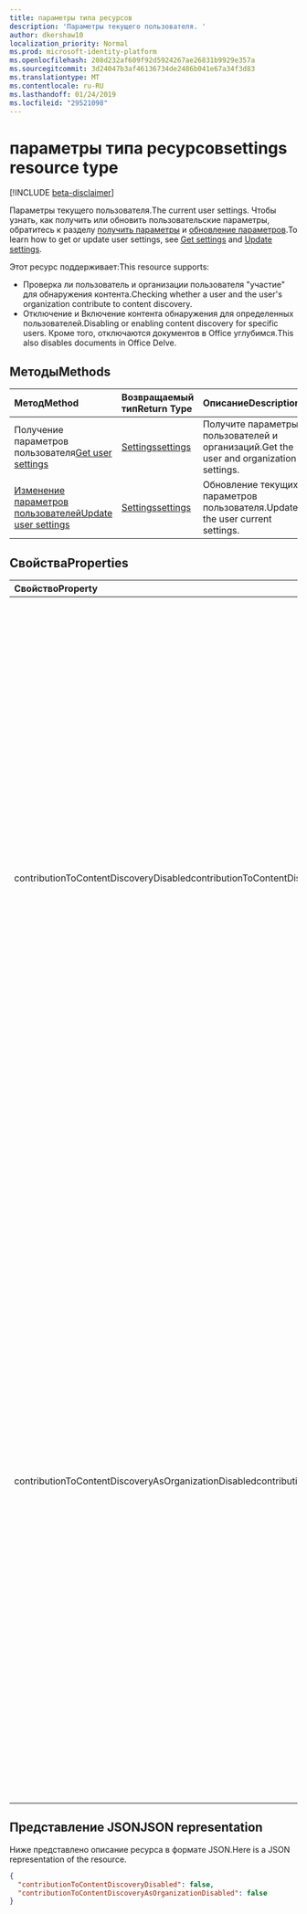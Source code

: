 ```yaml
---
title: параметры типа ресурсов
description: 'Параметры текущего пользователя. '
author: dkershaw10
localization_priority: Normal
ms.prod: microsoft-identity-platform
ms.openlocfilehash: 208d232af609f92d5924267ae26831b9929e357a
ms.sourcegitcommit: 3d24047b3af46136734de2486b041e67a34f3d83
ms.translationtype: MT
ms.contentlocale: ru-RU
ms.lasthandoff: 01/24/2019
ms.locfileid: "29521098"
---
```

# <a name="settings-resource-type"></a><span data-ttu-id="61968-103">параметры типа ресурсов</span><span class="sxs-lookup"><span data-stu-id="61968-103">settings resource type</span></span>

[!INCLUDE [beta-disclaimer](../../includes/beta-disclaimer.md)]

<span data-ttu-id="61968-104">Параметры текущего пользователя.</span><span class="sxs-lookup"><span data-stu-id="61968-104">The current user settings.</span></span> <span data-ttu-id="61968-105">Чтобы узнать, как получить или обновить пользовательские параметры, обратитесь к разделу [получить параметры](../api/user-get-settings.md) и [обновление параметров](../api/user-update-settings.md).</span><span class="sxs-lookup"><span data-stu-id="61968-105">To learn how to get or update user settings, see [Get settings](../api/user-get-settings.md) and [Update settings](../api/user-update-settings.md).</span></span>

<span data-ttu-id="61968-106">Этот ресурс поддерживает:</span><span class="sxs-lookup"><span data-stu-id="61968-106">This resource supports:</span></span>

- <span data-ttu-id="61968-107">Проверка ли пользователь и организации пользователя "участие" для обнаружения контента.</span><span class="sxs-lookup"><span data-stu-id="61968-107">Checking whether a user and the user's organization contribute to content discovery.</span></span>
- <span data-ttu-id="61968-108">Отключение и Включение контента обнаружения для определенных пользователей.</span><span class="sxs-lookup"><span data-stu-id="61968-108">Disabling or enabling content discovery for specific users.</span></span> <span data-ttu-id="61968-109">Кроме того, отключаются документов в Office углубимся.</span><span class="sxs-lookup"><span data-stu-id="61968-109">This also disables documents in Office Delve.</span></span>

## <a name="methods"></a><span data-ttu-id="61968-110">Методы</span><span class="sxs-lookup"><span data-stu-id="61968-110">Methods</span></span>
| <span data-ttu-id="61968-111">Метод</span><span class="sxs-lookup"><span data-stu-id="61968-111">Method</span></span>       | <span data-ttu-id="61968-112">Возвращаемый тип</span><span class="sxs-lookup"><span data-stu-id="61968-112">Return Type</span></span>  |<span data-ttu-id="61968-113">Описание</span><span class="sxs-lookup"><span data-stu-id="61968-113">Description</span></span>|
|:---------------|:--------|:----------|
|<span data-ttu-id="61968-114">Получение параметров пользователя</span><span class="sxs-lookup"><span data-stu-id="61968-114">[Get user settings](../api/user-get-settings.md)</span></span> |[<span data-ttu-id="61968-115">Settings</span><span class="sxs-lookup"><span data-stu-id="61968-115">settings</span></span>](../resources/user-settings.md)| <span data-ttu-id="61968-116">Получите параметры пользователей и организаций.</span><span class="sxs-lookup"><span data-stu-id="61968-116">Get the user and organization settings.</span></span> |
|[<span data-ttu-id="61968-117">Изменение параметров пользователей</span><span class="sxs-lookup"><span data-stu-id="61968-117">Update user settings</span></span>](../api/user-update-settings.md) |[<span data-ttu-id="61968-118">Settings</span><span class="sxs-lookup"><span data-stu-id="61968-118">settings</span></span>](../resources/user-settings.md)| <span data-ttu-id="61968-119">Обновление текущих параметров пользователя.</span><span class="sxs-lookup"><span data-stu-id="61968-119">Update the user current settings.</span></span> |

## <a name="properties"></a><span data-ttu-id="61968-120">Свойства</span><span class="sxs-lookup"><span data-stu-id="61968-120">Properties</span></span>

| <span data-ttu-id="61968-121">Свойство</span><span class="sxs-lookup"><span data-stu-id="61968-121">Property</span></span>     | <span data-ttu-id="61968-122">Тип</span><span class="sxs-lookup"><span data-stu-id="61968-122">Type</span></span>   |<span data-ttu-id="61968-123">Описание</span><span class="sxs-lookup"><span data-stu-id="61968-123">Description</span></span>|
|:---------------|:--------|:----------|
|<span data-ttu-id="61968-124">contributionToContentDiscoveryDisabled</span><span class="sxs-lookup"><span data-stu-id="61968-124">contributionToContentDiscoveryDisabled</span></span>|<span data-ttu-id="61968-125">Логическое</span><span class="sxs-lookup"><span data-stu-id="61968-125">Boolean</span></span>|<span data-ttu-id="61968-126">Если задано значение true, делегированный доступ для пользователя отключена [прибора](insights-trending.md) API.</span><span class="sxs-lookup"><span data-stu-id="61968-126">When set to true, the delegate access to the user's [trending](insights-trending.md) API is disabled.</span></span> <span data-ttu-id="61968-127">Если параметр имеет значение true, документов в углубимся Office пользователя отключены.</span><span class="sxs-lookup"><span data-stu-id="61968-127">When set to true, documents in the user's Office Delve are disabled.</span></span> <span data-ttu-id="61968-128">Если задано значение true, релевантность содержимое, отображаемое в Office 365, например в предлагаемые сайты в Домашняя страница SharePoint и влияет на представление обнаружения в OneDrive для бизнеса.</span><span class="sxs-lookup"><span data-stu-id="61968-128">When set to true, the relevancy of the content displayed in Office 365, for example in Suggested sites in SharePoint Home and the Discover view in OneDrive for Business is affected.</span></span> <span data-ttu-id="61968-129">Пользователи могут управлять этим параметром [Углубимся Office](https://support.office.com/en-us/article/are-my-documents-safe-in-office-delve-f5f409a2-37ed-4452-8f61-681e5e1836f3?ui=en-US&rs=en-US&ad=US#bkmk_optout).</span><span class="sxs-lookup"><span data-stu-id="61968-129">Users can control this setting in [Office Delve](https://support.office.com/en-us/article/are-my-documents-safe-in-office-delve-f5f409a2-37ed-4452-8f61-681e5e1836f3?ui=en-US&rs=en-US&ad=US#bkmk_optout).</span></span> |
|<span data-ttu-id="61968-130">contributionToContentDiscoveryAsOrganizationDisabled</span><span class="sxs-lookup"><span data-stu-id="61968-130">contributionToContentDiscoveryAsOrganizationDisabled</span></span>|<span data-ttu-id="61968-131">Логическое</span><span class="sxs-lookup"><span data-stu-id="61968-131">Boolean</span></span>|<span data-ttu-id="61968-132">Отражает [уровень организации](https://support.office.com/en-us/article/office-delve-for-office-365-admins-54f87a42-15a4-44b4-9df0-d36287d9531b#bkmk_delveonoff) управление делегированный доступ, [прибора](insights-trending.md) API.</span><span class="sxs-lookup"><span data-stu-id="61968-132">Reflects the [organization level setting](https://support.office.com/en-us/article/office-delve-for-office-365-admins-54f87a42-15a4-44b4-9df0-d36287d9531b#bkmk_delveonoff) controlling delegate access to the [trending](insights-trending.md) API.</span></span> <span data-ttu-id="61968-133">Если значение равно true, организации не имеет доступа к углубимся Office.</span><span class="sxs-lookup"><span data-stu-id="61968-133">When set to true, the organization doesn't have access to Office Delve.</span></span> <span data-ttu-id="61968-134">Релевантность содержимое, отображаемое в Office 365, например в предлагаемые сайты в Домашняя страница SharePoint и представления обнаружения в OneDrive для бизнеса контролируется для всей организации.</span><span class="sxs-lookup"><span data-stu-id="61968-134">The relevancy of the content displayed in Office 365, for example in Suggested sites in SharePoint Home and the Discover view in OneDrive for Business is affected for the whole organization.</span></span> <span data-ttu-id="61968-135">Этот параметр доступен только для чтения и может быть изменено только администраторами в [центре администрирования SharePoint](https://support.office.com/article/about-the-office-365-admin-center-758befc4-0888-4009-9f14-0d147402fd23?ui=en-US&rs=en-US&ad=US).</span><span class="sxs-lookup"><span data-stu-id="61968-135">This setting is read-only and can only be changed by administrators in the [SharePoint admin center](https://support.office.com/article/about-the-office-365-admin-center-758befc4-0888-4009-9f14-0d147402fd23?ui=en-US&rs=en-US&ad=US).</span></span>|

## <a name="json-representation"></a><span data-ttu-id="61968-136">Представление JSON</span><span class="sxs-lookup"><span data-stu-id="61968-136">JSON representation</span></span>

<span data-ttu-id="61968-137">Ниже представлено описание ресурса в формате JSON.</span><span class="sxs-lookup"><span data-stu-id="61968-137">Here is a JSON representation of the resource.</span></span>

```json
{
  "contributionToContentDiscoveryDisabled": false,
  "contributionToContentDiscoveryAsOrganizationDisabled": false
}

```
<!--
{
  "type": "#page.annotation",
  "suppressions": [
    "Error: /api-reference/beta/resources/user-settings.md:\r\n      Exception processing links.\r\n    System.ArgumentException: Link Definition was null. Link text: !INCLUDE [beta-disclaimer](../../includes/beta-disclaimer.md)\r\n      at ApiDoctor.Validation.DocFile.get_LinkDestinations()\r\n      at ApiDoctor.Validation.DocSet.ValidateLinks(Boolean includeWarnings, String[] relativePathForFiles, IssueLogger issues, Boolean requireFilenameCaseMatch, Boolean printOrphanedFiles)"
  ]
}
-->
